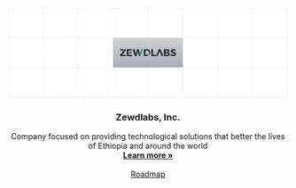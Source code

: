 <!-- PROJECT LOGO -->
<p align="center">
  <a href="https://github.com/zewdlabs">
   <img src="https://github.com/zewdlabs/.github/blob/main/background.png?raw=true" alt="Logo">
  </a>

  <h3 align="center">Zewdlabs, Inc.</h3>

  <p align="center">
    Company focused on providing technological solutions that better the lives of Ethiopia and around the world
    <br />
    <a href="https://zewdlabs.tech"><strong>Learn more »</strong></a>
    <br />
    <br />
    <a href="https://zewdlabs.tech/roadmap">Roadmap</a>
  </p>
</p>
